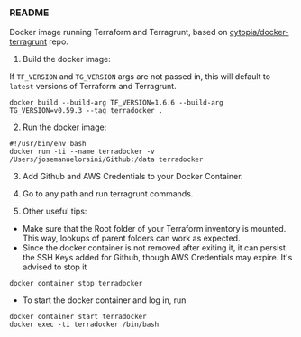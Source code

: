 ### README

Docker image running Terraform and Terragrunt, based on [cytopia/docker-terragrunt](https://github.com/cytopia/docker-terragrunt) repo.

1. Build the docker image:

If `TF_VERSION` and `TG_VERSION` args are not passed in, this will default to `latest` versions of Terraform and Terragrunt.

```
docker build --build-arg TF_VERSION=1.6.6 --build-arg TG_VERSION=v0.59.3 --tag terradocker .
```

2. Run the docker image:

```
#!/usr/bin/env bash
docker run -ti --name terradocker -v /Users/josemanuelorsini/Github:/data terradocker
```

3. Add Github and AWS Credentials to your Docker Container.

4. Go to any path and run terragrunt commands.

5. Other useful tips:

- Make sure that the Root folder of your Terraform inventory is mounted. This way, lookups of parent folders can work as expected.
- Since the docker container is not removed after exiting it, it can persist the SSH Keys added for Github, though AWS Credentials may expire. It's advised to stop it

```
docker container stop terradocker
```

- To start the docker container and log in, run 

```
docker container start terradocker
docker exec -ti terradocker /bin/bash
```
